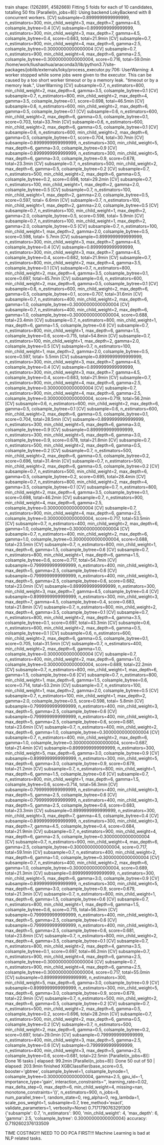 train shape:  (1262891, 4582669)
Fitting 5 folds for each of 10 candidates, totalling 50 fits
[Parallel(n_jobs=8)]: Using backend LokyBackend with 8 concurrent workers.
[CV] subsample=0.8999999999999999, n_estimators=300, min_child_weight=3, max_depth=7, gamma=4.5, colsample_bytree=0.4 
[CV]  subsample=0.8999999999999999, n_estimators=300, min_child_weight=3, max_depth=7, gamma=4.5, colsample_bytree=0.4, score=0.683, total=21.9min
[CV] subsample=0.7, n_estimators=900, min_child_weight=4, max_depth=6, gamma=2.5, colsample_bytree=0.30000000000000004 
[CV]  subsample=0.7, n_estimators=900, min_child_weight=4, max_depth=6, gamma=2.5, colsample_bytree=0.30000000000000004, score=0.716, total=59.0min
/home/work/liushaohua/anaconda3/lib/python3.7/site-packages/joblib/externals/loky/process_executor.py:706: UserWarning: A worker stopped while some jobs were given to the executor. This can be caused by a too short worker timeout or by a memory leak.
  "timeout or by a memory leak.", UserWarning
[CV] subsample=0.7, n_estimators=800, min_child_weight=2, max_depth=4, gamma=3.5, colsample_bytree=0.1 
[CV]  subsample=0.7, n_estimators=800, min_child_weight=2, max_depth=4, gamma=3.5, colsample_bytree=0.1, score=0.698, total=46.5min
[CV] subsample=0.6, n_estimators=600, min_child_weight=2, max_depth=6, gamma=0.5, colsample_bytree=0.1 
[CV]  subsample=0.6, n_estimators=600, min_child_weight=2, max_depth=6, gamma=0.5, colsample_bytree=0.1, score=0.703, total=33.7min
[CV] subsample=0.6, n_estimators=600, min_child_weight=2, max_depth=6, gamma=0.5, colsample_bytree=0.1 
[CV]  subsample=0.6, n_estimators=600, min_child_weight=2, max_depth=6, gamma=0.5, colsample_bytree=0.1, score=0.704, total=30.7min
[CV] subsample=0.8999999999999999, n_estimators=300, min_child_weight=5, max_depth=6, gamma=3.0, colsample_bytree=0.9 
[CV]  subsample=0.8999999999999999, n_estimators=300, min_child_weight=5, max_depth=6, gamma=3.0, colsample_bytree=0.9, score=0.678, total=23.3min
[CV] subsample=0.7, n_estimators=500, min_child_weight=2, max_depth=6, gamma=0.5, colsample_bytree=0.2 
[CV]  subsample=0.7, n_estimators=500, min_child_weight=2, max_depth=6, gamma=0.5, colsample_bytree=0.2, score=0.698, total=29.2min
[CV] subsample=0.7, n_estimators=100, min_child_weight=1, max_depth=2, gamma=2.0, colsample_bytree=0.5 
[CV]  subsample=0.7, n_estimators=100, min_child_weight=1, max_depth=2, gamma=2.0, colsample_bytree=0.5, score=0.597, total= 6.6min
[CV] subsample=0.7, n_estimators=100, min_child_weight=1, max_depth=2, gamma=2.0, colsample_bytree=0.5 
[CV]  subsample=0.7, n_estimators=100, min_child_weight=1, max_depth=2, gamma=2.0, colsample_bytree=0.5, score=0.598, total= 5.9min
[CV] subsample=0.7, n_estimators=100, min_child_weight=1, max_depth=2, gamma=2.0, colsample_bytree=0.5 
[CV]  subsample=0.7, n_estimators=100, min_child_weight=1, max_depth=2, gamma=2.0, colsample_bytree=0.5, score=0.598, total= 5.7min
[CV] subsample=0.8999999999999999, n_estimators=300, min_child_weight=3, max_depth=7, gamma=4.5, colsample_bytree=0.4 
[CV]  subsample=0.8999999999999999, n_estimators=300, min_child_weight=3, max_depth=7, gamma=4.5, colsample_bytree=0.4, score=0.682, total=21.9min
[CV] subsample=0.7, n_estimators=800, min_child_weight=2, max_depth=4, gamma=3.5, colsample_bytree=0.1 
[CV]  subsample=0.7, n_estimators=800, min_child_weight=2, max_depth=4, gamma=3.5, colsample_bytree=0.1, score=0.697, total=45.7min
[CV] subsample=0.6, n_estimators=600, min_child_weight=2, max_depth=6, gamma=0.5, colsample_bytree=0.1 
[CV]  subsample=0.6, n_estimators=600, min_child_weight=2, max_depth=6, gamma=0.5, colsample_bytree=0.1, score=0.707, total=31.6min
[CV] subsample=0.7, n_estimators=400, min_child_weight=2, max_depth=6, gamma=1.0, colsample_bytree=0.30000000000000004 
[CV]  subsample=0.7, n_estimators=400, min_child_weight=2, max_depth=6, gamma=1.0, colsample_bytree=0.30000000000000004, score=0.688, total=23.4min
[CV] subsample=0.7, n_estimators=800, min_child_weight=1, max_depth=6, gamma=1.5, colsample_bytree=0.6 
[CV]  subsample=0.7, n_estimators=800, min_child_weight=1, max_depth=6, gamma=1.5, colsample_bytree=0.6, score=0.715, total=54.8min
[CV] subsample=0.7, n_estimators=100, min_child_weight=1, max_depth=2, gamma=2.0, colsample_bytree=0.5 
[CV]  subsample=0.7, n_estimators=100, min_child_weight=1, max_depth=2, gamma=2.0, colsample_bytree=0.5, score=0.597, total= 5.5min
[CV] subsample=0.8999999999999999, n_estimators=300, min_child_weight=3, max_depth=7, gamma=4.5, colsample_bytree=0.4 
[CV]  subsample=0.8999999999999999, n_estimators=300, min_child_weight=3, max_depth=7, gamma=4.5, colsample_bytree=0.4, score=0.683, total=21.9min
[CV] subsample=0.7, n_estimators=900, min_child_weight=4, max_depth=6, gamma=2.5, colsample_bytree=0.30000000000000004 
[CV]  subsample=0.7, n_estimators=900, min_child_weight=4, max_depth=6, gamma=2.5, colsample_bytree=0.30000000000000004, score=0.719, total=56.2min
[CV] subsample=0.6, n_estimators=600, min_child_weight=2, max_depth=6, gamma=0.5, colsample_bytree=0.1 
[CV]  subsample=0.6, n_estimators=600, min_child_weight=2, max_depth=6, gamma=0.5, colsample_bytree=0.1, score=0.704, total=28.5min
[CV] subsample=0.8999999999999999, n_estimators=300, min_child_weight=5, max_depth=6, gamma=3.0, colsample_bytree=0.9 
[CV]  subsample=0.8999999999999999, n_estimators=300, min_child_weight=5, max_depth=6, gamma=3.0, colsample_bytree=0.9, score=0.678, total=21.8min
[CV] subsample=0.7, n_estimators=500, min_child_weight=2, max_depth=6, gamma=0.5, colsample_bytree=0.2 
[CV]  subsample=0.7, n_estimators=500, min_child_weight=2, max_depth=6, gamma=0.5, colsample_bytree=0.2, score=0.696, total=31.4min
[CV] subsample=0.7, n_estimators=500, min_child_weight=2, max_depth=6, gamma=0.5, colsample_bytree=0.2 
[CV]  subsample=0.7, n_estimators=500, min_child_weight=2, max_depth=6, gamma=0.5, colsample_bytree=0.2, score=0.695, total=28.4min
[CV] subsample=0.7, n_estimators=800, min_child_weight=2, max_depth=4, gamma=3.5, colsample_bytree=0.1 
[CV]  subsample=0.7, n_estimators=800, min_child_weight=2, max_depth=4, gamma=3.5, colsample_bytree=0.1, score=0.698, total=46.2min
[CV] subsample=0.7, n_estimators=900, min_child_weight=4, max_depth=6, gamma=2.5, colsample_bytree=0.30000000000000004 
[CV]  subsample=0.7, n_estimators=900, min_child_weight=4, max_depth=6, gamma=2.5, colsample_bytree=0.30000000000000004, score=0.717, total=53.5min
[CV] subsample=0.7, n_estimators=400, min_child_weight=2, max_depth=6, gamma=1.0, colsample_bytree=0.30000000000000004 
[CV]  subsample=0.7, n_estimators=400, min_child_weight=2, max_depth=6, gamma=1.0, colsample_bytree=0.30000000000000004, score=0.688, total=23.5min
[CV] subsample=0.7, n_estimators=800, min_child_weight=1, max_depth=6, gamma=1.5, colsample_bytree=0.6 
[CV]  subsample=0.7, n_estimators=800, min_child_weight=1, max_depth=6, gamma=1.5, colsample_bytree=0.6, score=0.717, total=54.7min
[CV] subsample=0.7999999999999999, n_estimators=400, min_child_weight=3, max_depth=5, gamma=2.5, colsample_bytree=0.6 
[CV]  subsample=0.7999999999999999, n_estimators=400, min_child_weight=3, max_depth=5, gamma=2.5, colsample_bytree=0.6, score=0.682, total=23.0min
[CV] subsample=0.8999999999999999, n_estimators=300, min_child_weight=3, max_depth=7, gamma=4.5, colsample_bytree=0.4 
[CV]  subsample=0.8999999999999999, n_estimators=300, min_child_weight=3, max_depth=7, gamma=4.5, colsample_bytree=0.4, score=0.683, total=21.8min
[CV] subsample=0.7, n_estimators=800, min_child_weight=2, max_depth=4, gamma=3.5, colsample_bytree=0.1 
[CV]  subsample=0.7, n_estimators=800, min_child_weight=2, max_depth=4, gamma=3.5, colsample_bytree=0.1, score=0.697, total=43.3min
[CV] subsample=0.6, n_estimators=600, min_child_weight=2, max_depth=6, gamma=0.5, colsample_bytree=0.1 
[CV]  subsample=0.6, n_estimators=600, min_child_weight=2, max_depth=6, gamma=0.5, colsample_bytree=0.1, score=0.705, total=31.5min
[CV] subsample=0.7, n_estimators=400, min_child_weight=2, max_depth=6, gamma=1.0, colsample_bytree=0.30000000000000004 
[CV]  subsample=0.7, n_estimators=400, min_child_weight=2, max_depth=6, gamma=1.0, colsample_bytree=0.30000000000000004, score=0.689, total=22.2min
[CV] subsample=0.7, n_estimators=800, min_child_weight=1, max_depth=6, gamma=1.5, colsample_bytree=0.6 
[CV]  subsample=0.7, n_estimators=800, min_child_weight=1, max_depth=6, gamma=1.5, colsample_bytree=0.6, score=0.714, total=53.2min
[CV] subsample=0.7, n_estimators=100, min_child_weight=1, max_depth=2, gamma=2.0, colsample_bytree=0.5 
[CV]  subsample=0.7, n_estimators=100, min_child_weight=1, max_depth=2, gamma=2.0, colsample_bytree=0.5, score=0.598, total= 5.8min
[CV] subsample=0.7999999999999999, n_estimators=400, min_child_weight=3, max_depth=5, gamma=2.5, colsample_bytree=0.6 
[CV]  subsample=0.7999999999999999, n_estimators=400, min_child_weight=3, max_depth=5, gamma=2.5, colsample_bytree=0.6, score=0.681, total=23.6min
[CV] subsample=0.7, n_estimators=400, min_child_weight=2, max_depth=6, gamma=1.0, colsample_bytree=0.30000000000000004 
[CV]  subsample=0.7, n_estimators=400, min_child_weight=2, max_depth=6, gamma=1.0, colsample_bytree=0.30000000000000004, score=0.687, total=21.4min
[CV] subsample=0.8999999999999999, n_estimators=300, min_child_weight=5, max_depth=6, gamma=3.0, colsample_bytree=0.9 
[CV]  subsample=0.8999999999999999, n_estimators=300, min_child_weight=5, max_depth=6, gamma=3.0, colsample_bytree=0.9, score=0.679, total=21.2min
[CV] subsample=0.7, n_estimators=800, min_child_weight=1, max_depth=6, gamma=1.5, colsample_bytree=0.6 
[CV]  subsample=0.7, n_estimators=800, min_child_weight=1, max_depth=6, gamma=1.5, colsample_bytree=0.6, score=0.714, total=56.3min
[CV] subsample=0.7999999999999999, n_estimators=400, min_child_weight=3, max_depth=5, gamma=2.5, colsample_bytree=0.6 
[CV]  subsample=0.7999999999999999, n_estimators=400, min_child_weight=3, max_depth=5, gamma=2.5, colsample_bytree=0.6, score=0.683, total=23.3min
[CV] subsample=0.8999999999999999, n_estimators=300, min_child_weight=3, max_depth=7, gamma=4.5, colsample_bytree=0.4 
[CV]  subsample=0.8999999999999999, n_estimators=300, min_child_weight=3, max_depth=7, gamma=4.5, colsample_bytree=0.4, score=0.684, total=21.9min
[CV] subsample=0.7, n_estimators=900, min_child_weight=4, max_depth=6, gamma=2.5, colsample_bytree=0.30000000000000004 
[CV]  subsample=0.7, n_estimators=900, min_child_weight=4, max_depth=6, gamma=2.5, colsample_bytree=0.30000000000000004, score=0.717, total=59.1min
[CV] subsample=0.7, n_estimators=400, min_child_weight=2, max_depth=6, gamma=1.0, colsample_bytree=0.30000000000000004 
[CV]  subsample=0.7, n_estimators=400, min_child_weight=2, max_depth=6, gamma=1.0, colsample_bytree=0.30000000000000004, score=0.689, total=21.3min
[CV] subsample=0.8999999999999999, n_estimators=300, min_child_weight=5, max_depth=6, gamma=3.0, colsample_bytree=0.9 
[CV]  subsample=0.8999999999999999, n_estimators=300, min_child_weight=5, max_depth=6, gamma=3.0, colsample_bytree=0.9, score=0.679, total=21.3min
[CV] subsample=0.7, n_estimators=800, min_child_weight=1, max_depth=6, gamma=1.5, colsample_bytree=0.6 
[CV]  subsample=0.7, n_estimators=800, min_child_weight=1, max_depth=6, gamma=1.5, colsample_bytree=0.6, score=0.715, total=56.3min
[CV] subsample=0.7999999999999999, n_estimators=400, min_child_weight=3, max_depth=5, gamma=2.5, colsample_bytree=0.6 
[CV]  subsample=0.7999999999999999, n_estimators=400, min_child_weight=3, max_depth=5, gamma=2.5, colsample_bytree=0.6, score=0.681, total=23.8min
[CV] subsample=0.7, n_estimators=800, min_child_weight=2, max_depth=4, gamma=3.5, colsample_bytree=0.1 
[CV]  subsample=0.7, n_estimators=800, min_child_weight=2, max_depth=4, gamma=3.5, colsample_bytree=0.1, score=0.697, total=46.2min
[CV] subsample=0.7, n_estimators=900, min_child_weight=4, max_depth=6, gamma=2.5, colsample_bytree=0.30000000000000004 
[CV]  subsample=0.7, n_estimators=900, min_child_weight=4, max_depth=6, gamma=2.5, colsample_bytree=0.30000000000000004, score=0.717, total=55.0min
[CV] subsample=0.8999999999999999, n_estimators=300, min_child_weight=5, max_depth=6, gamma=3.0, colsample_bytree=0.9 
[CV]  subsample=0.8999999999999999, n_estimators=300, min_child_weight=5, max_depth=6, gamma=3.0, colsample_bytree=0.9, score=0.679, total=22.9min
[CV] subsample=0.7, n_estimators=500, min_child_weight=2, max_depth=6, gamma=0.5, colsample_bytree=0.2 
[CV]  subsample=0.7, n_estimators=500, min_child_weight=2, max_depth=6, gamma=0.5, colsample_bytree=0.2, score=0.696, total=28.2min
[CV] subsample=0.7, n_estimators=500, min_child_weight=2, max_depth=6, gamma=0.5, colsample_bytree=0.2 
[CV]  subsample=0.7, n_estimators=500, min_child_weight=2, max_depth=6, gamma=0.5, colsample_bytree=0.2, score=0.697, total=29.0min
[CV] subsample=0.7999999999999999, n_estimators=400, min_child_weight=3, max_depth=5, gamma=2.5, colsample_bytree=0.6 
[CV]  subsample=0.7999999999999999, n_estimators=400, min_child_weight=3, max_depth=5, gamma=2.5, colsample_bytree=0.6, score=0.681, total=22.5min
[Parallel(n_jobs=8)]: Done  16 tasks      | elapsed: 99.2min
[Parallel(n_jobs=8)]: Done  50 out of  50 | elapsed: 203.9min finished
XGBClassifier(base_score=0.5, booster='gbtree', colsample_bylevel=1,
              colsample_bynode=1, colsample_bytree=0.30000000000000004,
              gamma=2.5, gpu_id=-1, importance_type='gain',
              interaction_constraints='', learning_rate=0.02, max_delta_step=0,
              max_depth=6, min_child_weight=4, missing=nan,
              monotone_constraints='()', n_estimators=900, n_jobs=8,
              num_parallel_tree=1, random_state=0, reg_alpha=0, reg_lambda=1,
              scale_pos_weight=1, subsample=0.7, tree_method='exact',
              validate_parameters=1, verbosity=None)
0.7171790763291309
{'subsample': 0.7, 'n_estimators': 900, 'min_child_weight': 4, 'max_depth': 6, 'gamma': 2.5, 'colsample_bytree': 0.30000000000000004}
accuracy:  0.7192602376133509

TIME COSTING!!! NEED TO DO PCA FIRST!!! Machine Learning is bad at NLP related tasks.
